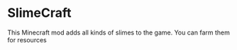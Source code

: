 # SlimeCraft
This Minecraft mod adds all kinds of slimes to the game. You can farm them for resources
